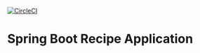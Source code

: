 [![CircleCI](https://circleci.com/gh/htanyeri/spring5-recipe-app.svg?style=svg)](https://circleci.com/gh/htanyeri/spring5-recipe-app)

# Spring Boot Recipe Application

